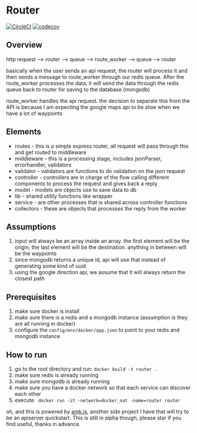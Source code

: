 # Router
[![CircleCI](https://circleci.com/gh/heinrich10/router.svg?style=svg)](https://circleci.com/gh/heinrich10/router) [![codecov](https://codecov.io/gh/heinrich10/router/branch/master/graph/badge.svg)](https://codecov.io/gh/heinrich10/router)

## Overview

http request --> router --> queue --> route_worker --> queue --> router

basically when the user sends an api request, the router will process it and then sends a message to route_worker through our redis queue. After the route_worker processes the data, it will send the data through the redis queue back to router for saving to the database (mongodb)

route_worker handles the api request. the decision to separate this from the API is because I am expecting the google maps api to be slow when we have a lot of waypoints

## Elements
- routes - this is a simple express router, all request will pass through this and get routed to middleware
- middleware - this is a processing stage, includes jsonParser, errorhandler, validators
- validator - validators are functions to do validation on the json request
- controller - controllers are in charge of the flow calling different components to process the request and gives back a reply
- model - models are objects use to save data to db
- lib - shared utility functions like wrapper
- service - are other processes that is shared across controller functions
- collectors - these are objects that processes the reply from the worker

## Assumptions

1. input will always be an array inside an array. the first element will be the origin, the last element will be the destination. anything in between will be the waypoints
2. since mongodb returns a unique id, api will use that instead of generating some kind of uuid
3. using the google direction api, we assume that it will always return the closest path


## Prerequisites

1. make sure docker is install
2. make sure there is a redis and a mongodb instance (assumption is they are all running in docker)
3. configure the ```config/env/docker/app.json``` to point to your redis and mongodb instance

## How to run

1. go to the root directory and run: ``` docker build -t router . ```
2. make sure redis is already running
3. make sure mongodb is already running
4. make sure you have a docker network so that each service can discover each other
5. execute ``` docker run -it -network=docker_nat -name=router router```

oh, and this is powered by [amk.js](https://github.com/heinrich10/amk), another side project I have that will try to be an apiserver quickstart. This is still in alpha though, please star if you find useful, thanks in advance.
